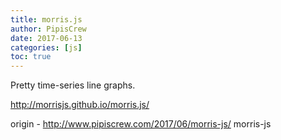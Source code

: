 ```yaml
---
title: morris.js
author: PipisCrew
date: 2017-06-13
categories: [js]
toc: true
---
```


Pretty time-series line graphs.

http://morrisjs.github.io/morris.js/

origin - http://www.pipiscrew.com/2017/06/morris-js/ morris-js